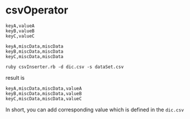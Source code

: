 # csvOperator

```dic.csv
keyA,valueA
keyB,valueB
keyC,valueC
```

```dataSet.csv
keyA,miscData,miscData
keyB,miscData,miscData
keyC,miscData,miscData
```

```
ruby csvInserter.rb -d dic.csv -s dataSet.csv
```

result is
```
keyA,miscData,miscData,valueA
keyB,miscData,miscData,valueB
keyC,miscData,miscData,valueC
```

In short, you can add corresponding value which is defined in the ```dic.csv```
